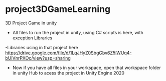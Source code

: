 # project3DGameLearning
3D Project Game in unity

- All files to run the project in unity, using C# scripts is here, with exception Libraries

-Libraries using in that project here https://drive.google.com/file/d/1LqJHyZ0SbgGbv6Z5iWUq4-bUIVnrPXOc/view?usp=sharing

- Now if you have all files in your workspace, open that workspace folder in unity Hub to acess the project in Unity Engine 2020
